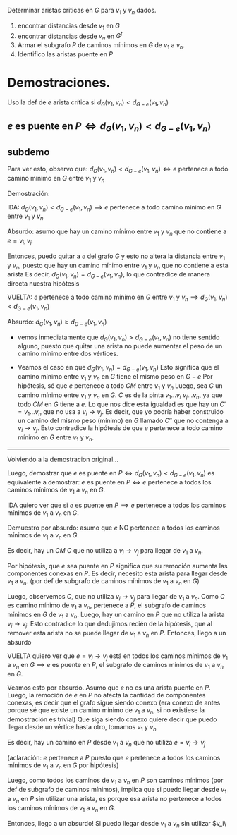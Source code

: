 Determinar aristas criticas en $G$ para $v_1$ y $v_n$ dados.

1) encontrar distancias desde $v_1$ en $G$
2) encontrar distancias desde $v_n$ en $G^t$
3) Armar el subgrafo $P$ de caminos mínimos en $G$ de $v_1$ a $v_n$.
4) Identifico las aristas puente en $P$


# Demostraciones. 
Uso la def de $e$ arista crítica si $d_{G}(v_1,v_n) < d_{G-e}(v_1,v_n)$

$e$ es puente en $P \iff d_{G}(v_1,v_n) < d_{G-e}(v_1,v_n)$
---
## subdemo
Para ver esto, observo que:
$d_{G}(v_1,v_n) < d_{G-e}(v_1,v_n) \iff e$ pertenece a todo camino mínimo en $G$ entre $v_1$ y $v_n$

Demostración:

IDA: $d_{G}(v_1,v_n) < d_{G-e}(v_1,v_n) \implies e$ pertenece a todo camino mínimo en $G$ entre $v_1$ y $v_n$

Absurdo: asumo que hay un camino mínimo entre $v_1$ y $v_n$ que no contiene a $e=v_i,v_j$

Entonces, puedo quitar a $e$ del grafo $G$ y esto no altera la distancia entre $v_1$ y $v_n$, puesto que hay un camino mínimo entre $v_1$ y $v_n$ que no contiene a esta arista
Es decir, $d_{G}(v_1,v_n) = d_{G-e}(v_1,v_n)$, lo que contradice de manera directa nuestra hipótesis


VUELTA: $e$ pertenece a todo camino mínimo en $G$ entre $v_1$ y $v_n \implies d_{G}(v_1,v_n) < d_{G-e}(v_1,v_n)$

Absurdo: $d_{G}(v_1,v_n) \geq d_{G-e}(v_1,v_n)$

- vemos inmediatamente que  $d_{G}(v_1,v_n) > d_{G-e}(v_1,v_n)$ no tiene sentido alguno, puesto que quitar una arista no puede aumentar el peso de un camino mínimo entre dos vértices.

- Veamos el caso en que $d_{G}(v_1,v_n) = d_{G-e}(v_1,v_n)$
Esto significa que el camino mínimo entre $v_1$ y $v_n$ en $G$ tiene el mismo peso en $G-e$
Por hipótesis, sé que $e$ pertenece a todo $CM$ entre $v_1$ y $v_n$
Luego, sea $C$ un camino mínimo entre $v_1$ y $v_n$ en $G$. $C$ es de la pinta $v_1\ldots v_i\ v_j\ldots v_n$, ya que todo $CM$ en $G$ tiene a $e$.
Lo que nos dice esta igualdad es que hay un $C' = v_1\ldots v_n$ que no usa a $v_i\to v_j$. Es decir, que yo podría haber construido un camino del mismo peso (mínimo) en $G$ llamado $C''$ que no contenga a $v_i \to v_j$. Esto contradice la hipótesis de que $e$ pertenece a todo camino mínimo en $G$ entre $v_1$ y $v_n$.
-----
Volviendo a la demostracion original...

Luego, demostrar que $e$ es puente en $P \iff d_{G}(v_1,v_n) < d_{G-e}(v_1,v_n)$ es equivalente a demostrar:
$e$ es puente en $P \iff e$ pertenece a todos los caminos mínimos de $v_1$ a $v_n$ en $G$.

IDA
quiero ver que si $e$ es puente en $P \implies e$ pertenece a todos los caminos mínimos de $v_1$ a $v_n$ en $G$.

Demuestro por absurdo: asumo que $e$ NO pertenece a todos los caminos mínimos de $v_1$ a $v_n$ en $G$.

Es decir, hay un $CM$ $C$ que no utiliza a $v_i\to v_j$ para llegar de $v_1$ a $v_n$.

Por hipótesis, que $e$ sea puente en $P$ significa que su remoción aumenta las componentes conexas en $P$. Es decir, necesito esta arista para llegar desde $v_1$ a $v_n$. (por def de subgrafo de caminos mínimos de $v_1$ a $v_n$ en $G$)


Luego, observemos $C$, que no utiliza $v_i\to v_j$ para llegar de $v_1$ a $v_n$. Como $C$ es camino mínimo de $v_1$ a $v_n$, pertenece a $P$, el subgrafo de caminos mínimos en $G$ de $v_1$ a $v_n$. Luego, hay un camino en $P$ que no utiliza la arista $v_i\to v_j$. Esto contradice lo que dedujimos recién de la hipótesis, que al remover esta arista no se puede llegar de $v_1$ a $v_n$ en $P$. Entonces, llego a un absurdo


VUELTA
quiero ver que $e=v_i\to v_j$ está en todos los caminos mínimos de $v_1$ a $v_n$ en $G \implies e$ es puente en $P$, el subgrafo de caminos mínimos de $v_1$ a $v_n$ en $G$.

Veamos esto por absurdo. Asumo que $e$ no es una arista puente en $P$. 
Luego, la remoción de $e$ en $P$ no afecta la cantidad de componentes conexas, es decir que el grafo sigue siendo conexo (era conexo de antes porque sé que existe un camino mínimo de $v_1$ a $v_n$, si no existiese la demostración es trivial)
Que siga siendo conexo quiere decir que puedo llegar desde un vértice hasta otro, tomamos $v_1$ y $v_n$

Es decir, hay un camino en $P$ desde $v_1$ a $v_n$ que no utiliza $e=v_i\to v_j$

(aclaración: $e$ pertenece a $P$ puesto que $e$ pertenece a todos los caminos mínimos de $v_1$ a $v_n$ en $G$ por hipótesis)

Luego, como todos los caminos de $v_1$ a $v_n$  en $P$ son caminos mínimos (por def de subgrafo de caminos mínimos), implica que si puedo llegar desde $v_1$ a $v_n$ en $P$ sin utilizar una arista, es porque esa arista no pertenece a todos los caminos mínimos de $v_1$ a $v_n$ en $G$.

Entonces, llego a un absurdo! Si puedo llegar desde $v_1$ a $v_n$ sin utilizar $v_i\